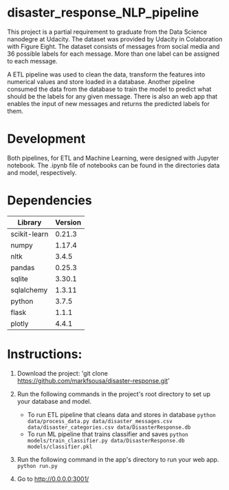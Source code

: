 # disaster_response_NLP_pipeline
This project is a partial requirement to graduate from the Data Science nanodegre at Udacity. The dataset was provided by Udacity in Colaboration with Figure Eight. The dataset consists of messages from social media and 36 possible labels for each message. More than one label can be assigned to each message.

A ETL pipeline was used to clean the data, transform the features into numerical values and store loaded in a database. Another pipeline consumed the data from the database to train the model to predict what should be the labels for any given message. There is also an web app that enables the input of new messages and returns the predicted labels for them.

# Development
Both pipelines, for ETL and Machine Learning, were designed with Jupyter notebook. The .ipynb file of notebooks can be found in the directories data and model, respectively.

# Dependencies
| Library               | Version |
|-----------------------|---------|
|scikit-learn           |   0.21.3|
|numpy                  |   1.17.4|
|nltk                   |   3.4.5|
|pandas                 |   0.25.3|
|sqlite                 |   3.30.1|
|sqlalchemy             |   1.3.11|
|python                 |   3.7.5|
|flask                  |   1.1.1|
|plotly                 |   4.4.1|



# Instructions:
1. Download the project:
'git clone https://github.com/markfsousa/disaster-response.git'

2. Run the following commands in the project's root directory to set up your database and model.

    - To run ETL pipeline that cleans data and stores in database
        `python data/process_data.py data/disaster_messages.csv data/disaster_categories.csv data/DisasterResponse.db`
    - To run ML pipeline that trains classifier and saves
        `python models/train_classifier.py data/DisasterResponse.db models/classifier.pkl`

3. Run the following command in the app's directory to run your web app.
    `python run.py`

3. Go to http://0.0.0.0:3001/
